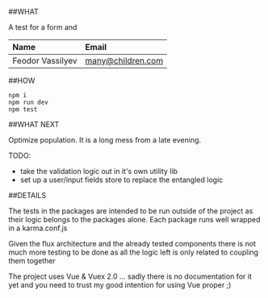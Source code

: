 ##WHAT

A test for a form and

| Name               | Email             |
| :----------------- | :---------------- |
| Feodor Vassilyev   | many@children.com |

##HOW

```
npm i
npm run dev
npm test

```

##WHAT NEXT

Optimize population. It is a long mess from a late evening.

TODO:
 - take the validation logic out in it's own utility lib
 - set up a user/input fields store to replace the entangled logic

##DETAILS

The tests in the packages are intended to be run outside of the project as
their logic belongs to the packages alone. Each package runs well wrapped
in a karma.conf.js

Given the flux architecture and the already tested components there is not much
more testing to be done as all the logic left is only related to coupling them
together

The project uses Vue & Vuex 2.0 ... sadly there is no documentation for it yet
and you need to trust my good intention for using Vue proper ;)
